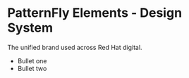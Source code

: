 # PatternFly Elements - Design System

The unified brand used across Red Hat digital.

- Bullet one
- Bullet two
